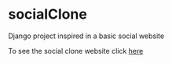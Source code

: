 # socialClone
Django project inspired in a basic social website

To see the social clone website click 
<a onclick="window.open(this.href,'_blank');return false;" href="https://burnished-edge-255901.appspot.com/">here</a>
